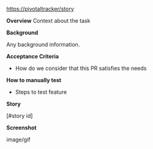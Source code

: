 [https://pivotaltracker/story](https://pivotaltracker/story)

**Overview**
Context about the task

**Background**

Any background information.

**Acceptance Criteria**
- How do we consider that this PR satisfies the needs

**How to manually test**
- Steps to test feature

**Story**

[#story id]

**Screenshot**

image/gif

